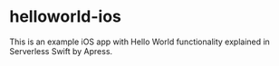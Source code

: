 # helloworld-ios
This is an example iOS app with Hello World functionality explained in Serverless Swift by Apress.
